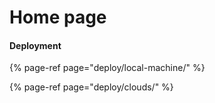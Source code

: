 # Home page

#### Deployment

{% page-ref page="deploy/local-machine/" %}

{% page-ref page="deploy/clouds/" %}






